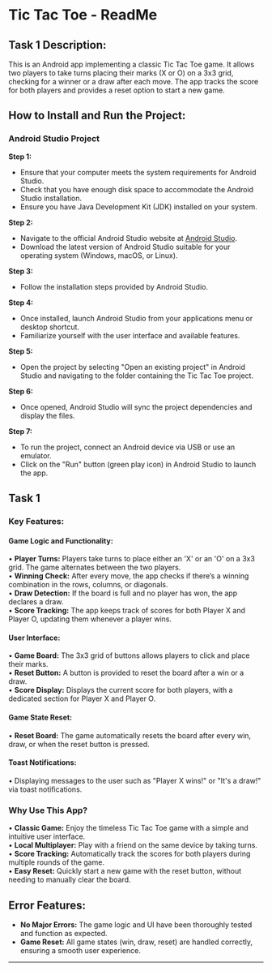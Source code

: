 # Tic Tac Toe - ReadMe  

## Task 1 Description:  
This is an Android app implementing a classic Tic Tac Toe game. It allows two players to take turns placing their marks (X or O) on a 3x3 grid, checking for a winner or a draw after each move. The app tracks the score for both players and provides a reset option to start a new game.

## How to Install and Run the Project:  
### Android Studio Project  
**Step 1:**  
* Ensure that your computer meets the system requirements for Android Studio.  
* Check that you have enough disk space to accommodate the Android Studio installation.  
* Ensure you have Java Development Kit (JDK) installed on your system.  

**Step 2:**  
* Navigate to the official Android Studio website at [Android Studio](https://developer.android.com/studio).  
* Download the latest version of Android Studio suitable for your operating system (Windows, macOS, or Linux).  

**Step 3:**  
* Follow the installation steps provided by Android Studio.  

**Step 4:**  
* Once installed, launch Android Studio from your applications menu or desktop shortcut.  
* Familiarize yourself with the user interface and available features.  

**Step 5:**  
* Open the project by selecting "Open an existing project" in Android Studio and navigating to the folder containing the Tic Tac Toe project.  

**Step 6:**  
* Once opened, Android Studio will sync the project dependencies and display the files.  

**Step 7:**  
* To run the project, connect an Android device via USB or use an emulator.  
* Click on the "Run" button (green play icon) in Android Studio to launch the app.

## Task 1  
### Key Features:  

#### Game Logic and Functionality:  
• **Player Turns:** Players take turns to place either an 'X' or an 'O' on a 3x3 grid. The game alternates between the two players.  
• **Winning Check:** After every move, the app checks if there’s a winning combination in the rows, columns, or diagonals.  
• **Draw Detection:** If the board is full and no player has won, the app declares a draw.  
• **Score Tracking:** The app keeps track of scores for both Player X and Player O, updating them whenever a player wins.  

#### User Interface:  
• **Game Board:** The 3x3 grid of buttons allows players to click and place their marks.  
• **Reset Button:** A button is provided to reset the board after a win or a draw.  
• **Score Display:** Displays the current score for both players, with a dedicated section for Player X and Player O.  

#### Game State Reset:  
• **Reset Board:** The game automatically resets the board after every win, draw, or when the reset button is pressed.  

#### Toast Notifications:  
• Displaying messages to the user such as "Player X wins!" or "It's a draw!" via toast notifications.  

### Why Use This App?  
• **Classic Game:** Enjoy the timeless Tic Tac Toe game with a simple and intuitive user interface.  
• **Local Multiplayer:** Play with a friend on the same device by taking turns.  
• **Score Tracking:** Automatically track the scores for both players during multiple rounds of the game.  
• **Easy Reset:** Quickly start a new game with the reset button, without needing to manually clear the board.  

## Error Features:  
- **No Major Errors:** The game logic and UI have been thoroughly tested and function as expected.  
- **Game Reset:** All game states (win, draw, reset) are handled correctly, ensuring a smooth user experience.  

--- 
